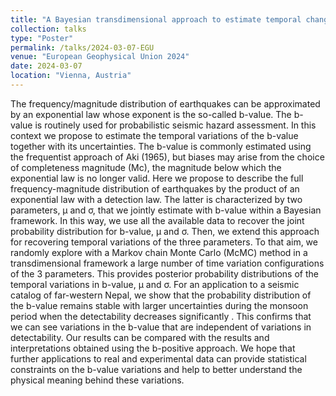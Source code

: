 ```yaml
---
title: "A Bayesian transdimensional approach to estimate temporal changes in the b-value distribution without truncating catalogs"
collection: talks
type: "Poster"
permalink: /talks/2024-03-07-EGU
venue: "European Geophysical Union 2024"
date: 2024-03-07
location: "Vienna, Austria"
---
```


The frequency/magnitude distribution of earthquakes can be approximated by an exponential law whose exponent is the so-called b-value. The b-value is routinely used for probabilistic seismic hazard assessment. In this context we propose to estimate the temporal variations of the b-value together with its uncertainties. The b-value is commonly estimated using the frequentist approach of Aki (1965), but biases may arise from the choice of completeness magnitude (Mc), the magnitude below which the exponential law is no longer valid. Here we propose to describe the full frequency-magnitude distribution of earthquakes by the product of an exponential law with a detection law. The latter is characterized by two parameters, μ and σ, that we jointly estimate with b-value within a Bayesian framework. In this way, we use all the available data to recover the joint probability distribution for b-value, μ and σ. Then, we extend this approach for recovering temporal variations of the three parameters. To that aim, we randomly explore with a Markov chain Monte Carlo (McMC) method in a transdimensional framework a large number of time variation configurations of the 3 parameters. This provides posterior probability distributions of the temporal variations in b-value, μ and σ.  For an application to a seismic catalog of far-western Nepal, we show that the probability distribution of the b-value remains stable with larger uncertainties during the monsoon period when the detectability decreases significantly . This confirms that we can see variations in the b-value that are independent of variations in detectability. Our results can be compared with the results and interpretations obtained using the b-positive approach. We hope that further applications to real and experimental data can provide statistical constraints on the b-value variations and help to better understand the physical meaning behind these variations.
